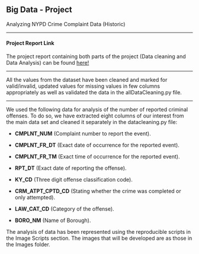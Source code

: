 Big Data - Project
----------------------

Analyzing NYPD Crime Complaint Data (Historic)

-------------

#### <i class="icon-file"> </i>Project Report Link
The project report containing both parts of the project (Data cleaning and Data Analysis) can be found [here!](https://docs.google.com/a/nyu.edu/document/d/190G90TBUJEbTvA8M0haRlhVO3CgpNcm_siW55Rp1cV8/edit?usp=sharing)

-------------
All the values from the dataset have been cleaned and marked for valid/invalid, updated values for missing values in few columns appropriately as well as validated the data in the allDataCleaning.py file. 

-------------

We used the following data for analysis of the number of reported criminal offenses. To do so, we have extracted eight columns of our interest from the main data set and cleaned it separately in the datacleaning.py file: 

- **CMPLNT_NUM** (Complaint number to report the event).

- **CMPLNT_FR_DT** (Exact date of occurrence for the reported event).

- **CMPLNT_FR_TM** (Exact time of occurrence for the reported event).

- **RPT_DT** (Exact date of reporting the offense).

- **KY_CD** (Three digit offense classification code).

- **CRM_ATPT_CPTD_CD** (Stating whether the crime was completed or only attempted).

- **LAW_CAT_CD** (Category of the offense).

- **BORO_NM** (Name of Borough). 

The analysis of data has been represented using the reproducible scripts in the Image Scripts section. The images that will be developed are as those in the Images folder.
